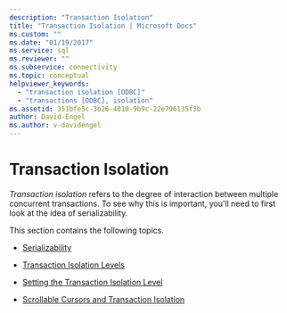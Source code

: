 ```yaml
---
description: "Transaction Isolation"
title: "Transaction Isolation | Microsoft Docs"
ms.custom: ""
ms.date: "01/19/2017"
ms.service: sql
ms.reviewer: ""
ms.subservice: connectivity
ms.topic: conceptual
helpviewer_keywords: 
  - "transaction isolation [ODBC]"
  - "transactions [ODBC], isolation"
ms.assetid: 351bfe5c-3b26-4010-9b9c-22e796135f3b
author: David-Engel
ms.author: v-davidengel
---
```

# Transaction Isolation
*Transaction isolation* refers to the degree of interaction between multiple concurrent transactions. To see why this is important, you'll need to first look at the idea of serializability.  
  
 This section contains the following topics.  
  
-   [Serializability](../../../odbc/reference/develop-app/serializability.md)  
  
-   [Transaction Isolation Levels](../../../odbc/reference/develop-app/transaction-isolation-levels.md)  
  
-   [Setting the Transaction Isolation Level](../../../odbc/reference/develop-app/setting-the-transaction-isolation-level.md)  
  
-   [Scrollable Cursors and Transaction Isolation](../../../odbc/reference/develop-app/scrollable-cursors-and-transaction-isolation.md)
